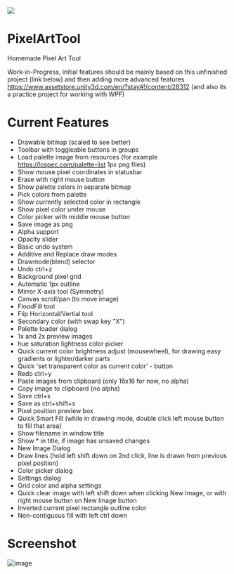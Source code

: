 [![](https://ci.appveyor.com/api/projects/status/vyfdau7shd8vhv99?svg=true)](#)

# PixelArtTool
Homemade Pixel Art Tool

Work-in-Progress, initial features should be mainly based on this unfinished project (link below) and then adding more advanced features https://www.assetstore.unity3d.com/en/?stay#!/content/28312
(and also its a practice project for working with WPF)

# Current Features
- Drawable bitmap (scaled to see better)
- Toolbar with toggleable buttons in groups
- Load palette image from resources (for example https://lospec.com/palette-list 1px png files)
- Show mouse pixel coordinates in statusbar
- Erase with right mouse button
- Show palette colors in separate bitmap
- Pick colors from palette
- Show currently selected color in rectangle
- Show pixel color under mouse
- Color picker with middle mouse button
- Save image as png
- Alpha support
- Opacity slider
- Basic undo system
- Additive and Replace draw modes
- Drawmode(blend) selector
- Undo ctrl+z
- Background pixel grid
- Automatic 1px outline
- Mirror X-axis tool (Symmetry)
- Canvas scroll/pan (to move image)
- FloodFill tool
- Flip Horizontal/Vertial tool
- Secondary color (with swap key "X")
- Palette loader dialog
- 1x and 2x preview images
- hue saturation lightness color picker
- Quick current color brightness adjust (mousewheel), for drawing easy gradients or lighter/darker parts
- Quick 'set transparent color as current color' - button
- Redo ctrl+y
- Paste images from clipboard (only 16x16 for now, no alpha)
- Copy image to clipboard (no alpha)
- Save ctrl+s
- Save as ctrl+shift+s
- Pixel position preview box
- Quick Smart Fill (while in drawing mode, double click left mouse button to fill that area)
- Show filename in window title
- Show * in title, if image has unsaved changes
- New Image Dialog
- Draw lines (hold left shift down on 2nd click, line is drawn from previous pixel position)
- Color picker dialog
- Settings dialog
- Grid color and alpha settings
- Quick clear image with left shift down when clicking New Image, or with right mouse button on New Image button
- Inverted current pixel rectangle outline color
- Non-contiguous fill with left ctrl down

# Screenshot
![image](https://user-images.githubusercontent.com/5438317/54478170-0dd52c00-4818-11e9-9d7e-fefc5e7c42c1.png)
